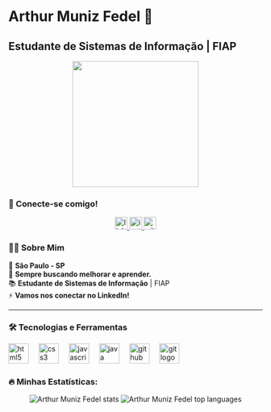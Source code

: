 #  Arthur Muniz Fedel 🚀  
## Estudante de **Sistemas de Informação** | FIAP  

<div align="center">
  <img height="250" src="https://cdn.discordapp.com/attachments/810907933650845696/1356737846341406740/Git_gif.jpg?ex=67eda815&is=67ec5695&hm=6ab1bafb46f378fec023b9e536d8932041f38aea5ecdcef83495d5b0802791f1&"  />
</div>

### 📱 Conecte-se comigo!
<div align="center">
  <a href="https://www.linkedin.com/in/arthurfedel/" target="_blank">
    <img src="https://img.shields.io/static/v1?message=LinkedIn&logo=linkedin&label=&color=0077B5&logoColor=white&style=for-the-badge" height="25" alt="linkedin logo"  />
  </a>
  <a href="https://www.instagram.com/arthurfedel/" target="_blank">
    <img src="https://img.shields.io/static/v1?message=Instagram&logo=instagram&label=&color=E4405F&logoColor=white&style=for-the-badge" height="25" alt="instagram logo"  />
  </a>
  <a href="https://github.com/ArthurFedel" target="_blank">
    <img src="https://img.shields.io/static/v1?message=GitHub&logo=github&label=&color=181717&logoColor=white&style=for-the-badge" height="25" alt="github logo"  />
  </a>
</div>

### 👩‍💻 Sobre Mim

📍 **São Paulo - SP**  
🔭 **Sempre buscando melhorar e aprender.**  
📚 **Estudante de Sistemas de Informação** | FIAP  
⚡ **Vamos nos conectar no LinkedIn!**

---

### 🛠 Tecnologias e Ferramentas

<div align="left">
  <img src="https://cdn.jsdelivr.net/gh/devicons/devicon/icons/html5/html5-original.svg" height="40" alt="html5 logo"  />
  <img width="12" />
  <img src="https://cdn.jsdelivr.net/gh/devicons/devicon/icons/css3/css3-original.svg" height="40" alt="css3 logo"  />
  <img width="12" />
  <img src="https://cdn.jsdelivr.net/gh/devicons/devicon/icons/javascript/javascript-original.svg" height="40" alt="javascript logo"  />
  <img width="12" />
  <img src="https://cdn.jsdelivr.net/gh/devicons/devicon/icons/java/java-original.svg" height="40" alt="java logo"  />
  <img width="12" />
  <img src="https://cdn.jsdelivr.net/gh/devicons/devicon/icons/github/github-original.svg" height="40" alt="github logo"  />
  <img width="12" />
  <img src="https://cdn.jsdelivr.net/gh/devicons/devicon/icons/git/git-original.svg" height="40" alt="git logo"  />
</div>

### 🔥 Minhas Estatísticas:

<div align="center">
  <img src="https://github-readme-stats.vercel.app/api?username=ArthurFedel&show_icons=true&hide_title=true&count_private=true&theme=radical" alt="Arthur Muniz Fedel stats" />
  <img src="https://github-readme-stats.vercel.app/api/top-langs/?username=ArthurFedel&layout=compact&theme=radical" alt="Arthur Muniz Fedel top languages" />
</div>

